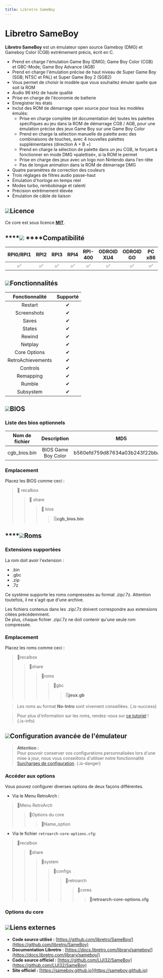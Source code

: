 ```yaml
---
title: Libretro SameBoy
---
```


# Libretro SameBoy

**Libretro SameBoy** est un émulateur open source Gameboy \(DMG\) et Gameboy Color \(CGB\) extrêmement précis, écrit en C.

* Prend en charge l'émulation Game Boy \(DMG\); Game Boy Color \(CGB\) et GBC-Mode; Game Boy Advance \(AGB\)
* Prend en charge l'émulation précise de haut niveau de Super Game Boy \(SGB; NTSC et PAL\) et Super Game Boy 2 \(SGB2\)
* Vous permet de choisir le modèle que vous souhaitez émuler quelle que soit la ROM
* Audio 96 kHz de haute qualité
* Prise en charge de l'économie de batterie
* Enregistrer les états
* Inclut des ROM de démarrage open source pour tous les modèles émulés:
  * Prise en charge complète \(et documentation de\) toutes les palettes spécifiques au jeu dans la ROM de démarrage CGB / AGB, pour une émulation précise des jeux Game Boy sur une Game Boy Color
  * Prend en charge la sélection manuelle de palette avec des combinaisons de touches, avec 4 nouvelles palettes supplémentaires \(direction A + B +\)
  * Prend en charge la sélection de palette dans un jeu CGB, le forçant à fonctionner en mode DMG «palettisé», si la ROM le permet
  * Prise en charge des jeux avec un logo non Nintendo dans l'en-tête
  * Pas de longue animation dans la ROM de démarrage DMG
* Quatre paramètres de correction des couleurs
* Trois réglages de filtres audio passe-haut
* Émulation d'horloge en temps réel
* Modes turbo, rembobinage et ralenti
* Précision extrêmement élevée
* Émulation de câble de liaison

## ![](./gerald-g-parchment-background-or-border-5.svg)Licence

Ce core est sous licence [**MIT**](https://github.com/libretro/SameBoy/blob/master/LICENSE).

## \*\*\*\*![](./compatibility.png) ****Compatibilité

| RPI0/RPI1 | RPI2 | RPI3 | RPI4 | RPI-400 | ODROID XU4 | ODROID GO | PC x86 | PC X86\_64 |
| :---: | :---: | :---: | :---: | :---: | :---: | :---: | :---: | :---: |
| ✅ | ✅ | ✅ | ✅ | ✅ | ✅ | ✅ | ✅ | ✅ |

## ![](./cogwheel-145804_640.png)Fonctionnalités

| **Fonctionnalité** | Supporté |
| :---: | :---: |
| Restart | ✔ |
| Screenshots | ✔ |
| Saves | ✔ |
| States | ✔ |
| Rewind | ✔ |
| Netplay | ✔ |
| Core Options | ✔ |
| RetroAchievements | ✔ |
| Controls | ✔ |
| Remapping | ✔ |
| Rumble | ✔ |
| Subsystem | ✔ |

## ![](./tqfp32.svg)BIOS

### Liste des bios optionnels

| **Nom de fichier** | Description | MD5 | Fourni |
| :---: | :---: | :---: | :---: |
| cgb\_bios.bin | BIOS Game Boy Color | b560efd759d87634a03b243f22bba27a | ❌ |

### Emplacement

Placez les BIOS comme ceci :

> 📁 recalbox
>
> > 📁 share
> >
> > > 📁 bios
> > >
> > > > 🗒**cgb\_bios.bin**

## \*\*\*\*![](./rom-30098_640.png)**Roms**

### **Extensions supportées**

La rom doit avoir l'extension :

* .bin
* .gbc
* .zip
* .7z

Ce système supporte les roms compressées au format .zip/.7z. Attention toutefois, il ne s'agit que d'une archive.

Les fichiers contenus dans les .zip/.7z doivent correspondre aux extensions citées précédemment.  
De plus, chaque fichier .zip/.7z ne doit contenir qu'une seule rom compressée.

### **Emplacement**

Placez les roms comme ceci : 

> 📁recalbox
>
> > 📁share
> >
> > > 📁roms
> > >
> > > > 📁gbc
> > > >
> > > > > 🗒**jeux.gb**


>Les roms au format **No-Intro** sont vivement conseillées.
{.is-success}


>Pour plus d'information sur les roms, rendez-vous sur [ce tutoriel](/v/francais/tutoriels/jeux/generalite/les-roms-et-les-isos) !
{.is-info}

## ![](./hammer-28636_640.png)Configuration avancée de l'émulateur


>**Attention :**  
>Pour pouvoir conserver vos configurations personnalisées lors d'une mise à jour, nous vous conseillons d'utiliser notre fonctionnalité [Surcharges de configuration](/v/francais/usage-avance/surcharge-de-configuration).
{.is-danger}

### Accéder aux options

Vous pouvez configurer diverses options de deux façons différentes.

* Via le Menu RetroArch :

> 📁Menu RetroArch
>
> > 📁Options du core
> >
> > > 🧩Name\_option

* Via le fichier `retroarch-core-options.cfg`:

> 📁recalbox
>
> > 📁share
> >
> > > 📁system
> > >
> > > > 📁configs
> > > >
> > > > > 📁retroarch
> > > > >
> > > > > > 📁cores
> > > > > >
> > > > > > > 🧩**retroarch-core-options.cfg**

### Options du core

## ![](./kisspng-web-development-world-wide-web-computer-icons-webs-world-wide-web-icon-png-5ab05c24477216.4540070115215073642927.png)**Liens externes**

* **Code source utilisé :** [https://github.com/libretro/SameBoy/](https://github.com/libretro/SameBoy)
* **Documentation Libretro** : [https://docs.libretro.com/library/sameboy/](https://docs.libretro.com/library/sameboy/)
* **Code source officiel :** [https://github.com/LIJI32/SameBoy](https://github.com/LIJI32/SameBoy)
* **Site officiel :** [https://sameboy.github.io](https://sameboy.github.io)


